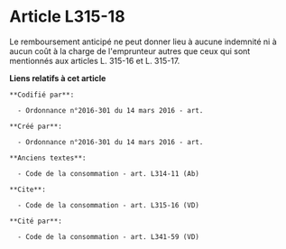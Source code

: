 # Article L315-18

Le remboursement anticipé ne peut donner lieu à aucune indemnité ni à aucun coût à la charge de l'emprunteur autres que ceux
qui sont mentionnés aux articles L. 315-16 et L. 315-17.

**Liens relatifs à cet article**

	**Codifié par**:

	  - Ordonnance n°2016-301 du 14 mars 2016 - art.

	**Créé par**:

	  - Ordonnance n°2016-301 du 14 mars 2016 - art.

	**Anciens textes**:

	  - Code de la consommation - art. L314-11 (Ab)

	**Cite**:

	  - Code de la consommation - art. L315-16 (VD)

	**Cité par**:

	  - Code de la consommation - art. L341-59 (VD)
